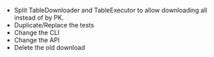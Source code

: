 * Split TableDownloader and TableExecutor to allow downloading all instead of by PK.
* Duplicate/Replace the tests
* Change the CLI
* Change the API
* Delete the old download